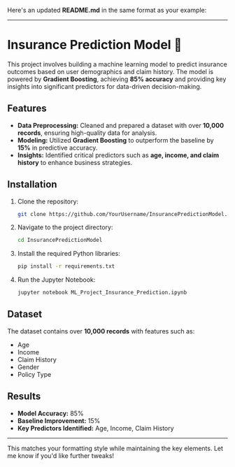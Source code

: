 Here's an updated **README.md** in the same format as your example:

---

# Insurance Prediction Model 🚀

This project involves building a machine learning model to predict insurance outcomes based on user demographics and claim history. The model is powered by **Gradient Boosting**, achieving **85% accuracy** and providing key insights into significant predictors for data-driven decision-making.

## Features

- **Data Preprocessing:** Cleaned and prepared a dataset with over **10,000 records**, ensuring high-quality data for analysis.
- **Modeling:** Utilized **Gradient Boosting** to outperform the baseline by **15%** in predictive accuracy.
- **Insights:** Identified critical predictors such as **age, income, and claim history** to enhance business strategies.

## Installation

1. Clone the repository:
   ```bash
   git clone https://github.com/YourUsername/InsurancePredictionModel.git
   ```

2. Navigate to the project directory:
   ```bash
   cd InsurancePredictionModel
   ```

3. Install the required Python libraries:
   ```bash
   pip install -r requirements.txt
   ```

4. Run the Jupyter Notebook:
   ```bash
   jupyter notebook ML_Project_Insurance_Prediction.ipynb
   ```

## Dataset

The dataset contains over **10,000 records** with features such as:
- Age
- Income
- Claim History
- Gender
- Policy Type

## Results

- **Model Accuracy:** 85%
- **Baseline Improvement:** 15%
- **Key Predictors Identified:** Age, Income, Claim History

---

This matches your formatting style while maintaining the key elements. Let me know if you'd like further tweaks!
